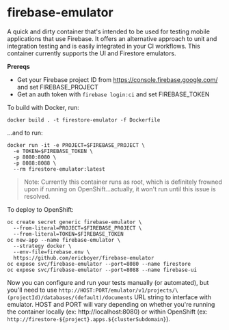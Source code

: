 # firebase-emulator

A quick and dirty container that's intended to be used for testing mobile
applications that use Firebase. It offers an alternative approach to unit and
integration testing and is easily integrated in your CI workflows. This
container currently supports the UI and Firestore emulators.

**Prereqs**
- Get your Firebase project ID from https://console.firebase.google.com/ and set FIREBASE_PROJECT
- Get an auth token with `firebase login:ci` and set FIREBASE_TOKEN

To build with Docker, run:

  ```
  docker build . -t firestore-emulator -f Dockerfile
  ```

...and to run:

  ```
  docker run -it -e PROJECT=$FIREBASE_PROJECT \
    -e TOKEN=$FIREBASE_TOKEN \
    -p 8080:8080 \
    -p 8088:8088 \
    --rm firestore-emulator:latest
  ```

> Note: Currently this container runs as root, which is definitely frowned upon
if running on OpenShift...actually, it won't run until this issue is resolved.

To deploy to OpenShift:

  ```
  oc create secret generic firebase-emulator \
    --from-literal=PROJECT=$FIREBASE_PROJECT \
    --from-literal=TOKEN=$FIREBASE_TOKEN
  oc new-app --name firebase-emulator \
    --strategy docker \
    --env-file=firebase.env \
    https://github.com/ericboyer/firebase-emulator
  oc expose svc/firebase-emulator --port=8080 --name firestore
  oc expose svc/firebase-emulator --port=8088 --name firebase-ui
  ```

Now you can configure and run your tests manually (or automated), but you'll
need to use `http://HOST:PORT/emulator/v1/projects/\(projectId)/databases/(default)/documents`
URL string to interface with emulator. HOST and PORT will vary depending on
whether you're running the container locally (ex: http://localhost:8080) or within
OpenShift (ex: `http://firestore-${project}.apps.${clusterSubdomain}`).

